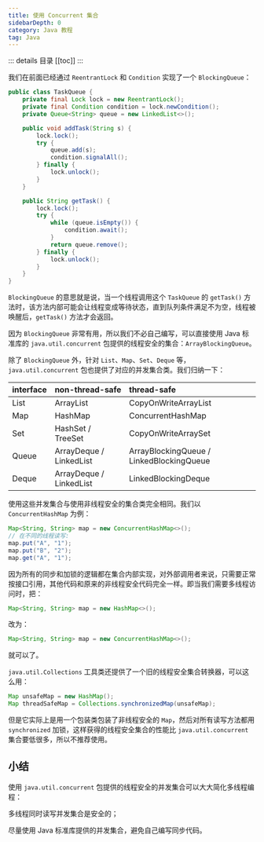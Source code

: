```yaml
---
title: 使用 Concurrent 集合
sidebarDepth: 0
category: Java 教程
tag: Java
---
```


::: details 目录
[[toc]]
:::


我们在前面已经通过 `ReentrantLock` 和 `Condition` 实现了一个 `BlockingQueue`：

```java
public class TaskQueue {
    private final Lock lock = new ReentrantLock();
    private final Condition condition = lock.newCondition();
    private Queue<String> queue = new LinkedList<>();

    public void addTask(String s) {
        lock.lock();
        try {
            queue.add(s);
            condition.signalAll();
        } finally {
            lock.unlock();
        }
    }

    public String getTask() {
        lock.lock();
        try {
            while (queue.isEmpty()) {
                condition.await();
            }
            return queue.remove();
        } finally {
            lock.unlock();
        }
    }
}
```

`BlockingQueue` 的意思就是说，当一个线程调用这个 `TaskQueue` 的 `getTask()` 方法时，该方法内部可能会让线程变成等待状态，直到队列条件满足不为空，线程被唤醒后，`getTask()` 方法才会返回。

因为 `BlockingQueue` 非常有用，所以我们不必自己编写，可以直接使用 Java 标准库的 `java.util.concurrent` 包提供的线程安全的集合：`ArrayBlockingQueue`。

除了 `BlockingQueue` 外，针对 `List`、`Map`、`Set`、`Deque` 等，`java.util.concurrent` 包也提供了对应的并发集合类。我们归纳一下：

| interface | non-thread-safe         | thread-safe                              |
| :-------- | :---------------------- | :--------------------------------------- |
| List      | ArrayList               | CopyOnWriteArrayList                     |
| Map       | HashMap                 | ConcurrentHashMap                        |
| Set       | HashSet / TreeSet       | CopyOnWriteArraySet                      |
| Queue     | ArrayDeque / LinkedList | ArrayBlockingQueue / LinkedBlockingQueue |
| Deque     | ArrayDeque / LinkedList | LinkedBlockingDeque                      |

使用这些并发集合与使用非线程安全的集合类完全相同。我们以 `ConcurrentHashMap` 为例：

```java
Map<String, String> map = new ConcurrentHashMap<>();
// 在不同的线程读写:
map.put("A", "1");
map.put("B", "2");
map.get("A", "1");
```

因为所有的同步和加锁的逻辑都在集合内部实现，对外部调用者来说，只需要正常按接口引用，其他代码和原来的非线程安全代码完全一样。即当我们需要多线程访问时，把：

```java
Map<String, String> map = new HashMap<>();
```

改为：

```java
Map<String, String> map = new ConcurrentHashMap<>();
```

就可以了。

`java.util.Collections` 工具类还提供了一个旧的线程安全集合转换器，可以这么用：

```java
Map unsafeMap = new HashMap();
Map threadSafeMap = Collections.synchronizedMap(unsafeMap);
```

但是它实际上是用一个包装类包装了非线程安全的 `Map`，然后对所有读写方法都用 `synchronized` 加锁，这样获得的线程安全集合的性能比 `java.util.concurrent` 集合要低很多，所以不推荐使用。

## 小结

使用 `java.util.concurrent` 包提供的线程安全的并发集合可以大大简化多线程编程：

多线程同时读写并发集合是安全的；

尽量使用 Java 标准库提供的并发集合，避免自己编写同步代码。


